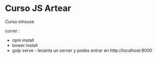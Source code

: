 # Curso JS Artear
Curso inhouse

correr :
- npm install
- bower install
- gulp serve - levanta un server y podes entrar en http://localhost:9000
